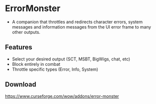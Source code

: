 # ErrorMonster
* A companion that throttles and redirects character errors, system messages and information messages from the UI error frame to many other outputs.

## Features
* Select your desired output (SCT, MSBT, BigWigs, chat, etc)
* Block entirely in combat
* Throttle specific types (Error, Info, System)

## Download
https://www.curseforge.com/wow/addons/error-monster